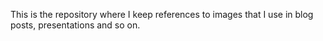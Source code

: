 This is the repository where I keep references to images that I use in blog posts, presentations and so on.
